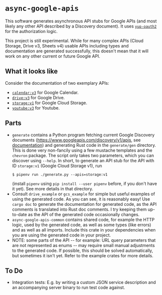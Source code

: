 # `async-google-apis`

This software generates asynchronous API stubs for Google APIs (and most likely
any other API described by a Discovery document). It uses
[`yup-oauth2`](https://github.com/dermesser/yup-oauth2) for the authorization
logic.

This project is still experimental. While for many complex APIs (Cloud Storage,
Drive v3, Sheets v4) usable APIs including types and documentation are generated
successfully, this doesn't mean that it will work on any other current or future
Google API.

## What it looks like

Consider the documentation of two exemplary APIs:

* [`calendar:v3`](https://borgac.net/~lbo/doc/target/doc/calendar_example/calendar_v3_types/) for Google Calendar.
* [`drive:v3`](https://borgac.net/~lbo/doc/target/doc/drive_example/drive_v3_types/) for Google Drive.
* [`storage:v1`](https://borgac.net/~lbo/doc/target/doc/gcs_example/storage_v1_types/)
for Google Cloud Storage.
* [`youtube:v3`](https://borgac.net/~lbo/doc/target/doc/youtube_example/youtube_v3_types/) for Youtube.

## Parts

* `generate` contains a Python program fetching current Google Discovery documents
  (https://www.googleapis.com/discovery/v1/apis, see
   [documentation](https://developers.google.com/discovery/v1/reference)) and
  generating Rust code in the `generate/gen` directory. This is done very
  non-fancily using a few mustache templates and the `chevron` package. The script
  only takes two parameters, which you can discover using `--help`. In short, to
  generate an API stub for the API with ID `storage:v1` (Google Cloud Storage v1),
  run
  ```shell
  $ pipenv run ./generate.py --apis=storage:v1
  ```
  (install `pipenv` using `pip install --user pipenv` before, if you don't have it
  yet). See more details in that directory.
* Consult `drive_example` or `gcs_example` for simple but useful examples of
  using the generated code. As you can see, it is reasonably easy! Use `cargo doc`
  to generate the documentation for generated code, as the API comments is
  translated into Rust doc comments. I try keeping them up-to-date as the API of
  the generated code occasionally changes.
* `async-google-apis-common` contains shared code, for example the HTTP logic,
  used by the generated code, as well as some types (like errors) and as well as
  all imports. Include this crate in your dependencies when you are using
  the generated code in your project.
* NOTE: some parts of the API -- for example: URL query parameters that are not
  represented as enums -- may require small manual adjustments to the generated
  code. If possible, this should be solved automatically, but sometimes it isn't
  yet. Refer to the example crates for more details.

## To Do

* Integration tests: E.g. by writing a custom JSON service description and an
accompanying server binary to run test code against.
